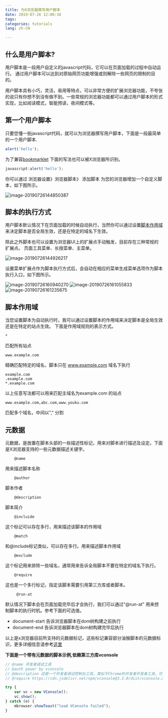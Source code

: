 ```yaml
---
title: 为X浏览器撰写用户脚本
date: 2019-07-26 12:06:18
tags: 
categories: tutorials
lang: zh-CN

---
```



## 什么是用户脚本?

用户脚本是一段用户自定义的javascript代码，它可以在页面加载的过程中自动运行。 通过用户脚本可以达到对原始网页功能增强或则解除一些网页的限制的目的。 

用户脚本具有小巧，灵活，易用等特点，可以非常方便的扩展浏览器功能，不夸张的说只有你想不到没有做不到。一些常规的浏览器功能都可以通过用户脚本的形式实现，比如阅读模式，智能预读，夜间模式等。



## 第一个用户脚本

只要您懂一些javascript代码，就可以为浏览器撰写用户脚本，下面是一段最简单的一个用户脚本.

``` javascript
alert('hello');
```


为了兼容[bookmarklet](https://baike.baidu.com/item/Bookmarklet/610461?fr=aladdin) 下面的写法也可以被X浏览器所识别。

``` javascript
javascript:alert('hello');
```


你可以通过 浏览器设置》浏览器脚本》 添加脚本 为您的浏览器增加一个自定义脚本，如下图所示。

![image-20190726144850387](image-20190726144850387.png)
## 脚本的执行方式

用户脚本默认情况下在页面加载的时候自动执行，当然你可以通过设置[脚本作用域](#脚本作用域)来决定脚本是否全局生效，还是在特定的域名下生效。

除此之外脚本也可以设置为浏览器UI上的扩展点手动触发，目前存在三种常规的扩展点。 页面工具菜单、长按菜单、主菜单。



![image-20190726144926217](image-20190726144926217.png)



设置菜单扩展点作为脚本执行方式后，会自动在相应的菜单生成菜单选项作为脚本执行入口，如下图所示。

![image-20190726160940270](image-20190726160940270.png) ![image-20190726161055833](image-20190726161055833.png) ![image-20190726161235675](image-20190726161235675.png)


## 脚本作用域

当您设置脚本为自动执行时，我可以通过设置脚本的作用域来决定脚本是全局生效还是在特定的站点生效。 下面是作用域规则的表示方式。

```
*
```
匹配所有站点
```
www.example.com
```
精确匹配特定的域名，脚本只在   www.example.com 域名下执行


```
example.com
.example.com
*.example.com
```

以上任意写法都可以用来匹配主域名为example.com 的站点

```
www.example.com,abc.com,www.youku.com
```
匹配多个域名，中间以"," 分割

## 元数据


元数据，是放置在脚本头部的一些描述性标记，用来对脚本进行描述及设定。下面是X浏览器支持的一些元数据描述关键字。


        @name

用来描述脚本名称
        
        @author

脚本作者

        @description

脚本简介

        @incluide

这个标记可以存在多行，用来描述该脚本的作用域

        @match

和@include标记类似，可以存在多行。用来描述脚本作用域


        @exclude

这个标记用来排除一些域名，通常用来告诉全局脚本不要在特定的域名下执行。

        @require

这也是一个多行标记，指定该脚本需要引用第三方库或者脚本。

         @run-at

默认情况下脚本会在页面加载完毕后才会执行，我们可以通过"@run-at" 用来控制脚本的执行时机。参考下面的可选值。

- document-start 告诉浏览器脚本在dom树构建之前执行
- document-end 告诉浏览器脚本在dom树构建完毕后执行


以上是x浏览器目前所支持的元数据标记，这些标记兼容部分油猴脚本的元数据标识，更多详细信息请参考[这里](https://www.tampermonkey.net/documentation.php)




<b>下面是一个带有元数据的脚本示例,依赖第三方库vconsole  </b>

``` javascript
// @name 开发者调试工具
// @auth power by vconsole
// @description 这是一个开发者调试控制台工具，类似于Chrome的开发者开发者工具。可以帮助用户查看调试页面。
// @require https://cdn.jsdelivr.net/npm/vconsole@3.3.0/dist/vconsole.min.js

try {
    var vc = new VConsole();
    vc.show();
} catch (e) {
    mbrowser.showToast("load VConsole failed");
}
    

```

